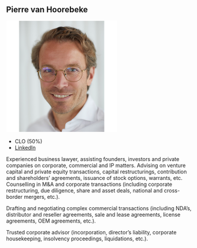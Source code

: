## Pierre van Hoorebeke

![pierre_van_hoorebeke](img/pierre_van_hoorebeke.png)

- CLO (50%)
- [LinkedIn](https://www.linkedin.com/in/pierre-van-hoorebeke-5958343/)

Experienced business lawyer, assisting founders, investors and private companies on corporate, commercial and IP matters. Advising on venture capital and private equity transactions, capital restructurings, contribution and shareholders’ agreements, issuance of stock options, warrants, etc. Counselling in M&A and corporate transactions (including corporate restructuring, due diligence, share and asset deals, national and cross-border mergers, etc.). 

Drafting and negotiating complex commercial transactions (including NDA’s, distributor and reseller agreements, sale and lease agreements, license agreements, OEM agreements, etc.).

Trusted corporate advisor (incorporation, director’s liability, corporate housekeeping, insolvency proceedings, liquidations, etc.).

